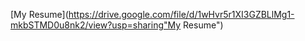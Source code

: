 [My Resume](https://drive.google.com/file/d/1wHvr5r1XI3GZBLlMg1-mkbSTMD0u8nk2/view?usp=sharing"My Resume")
